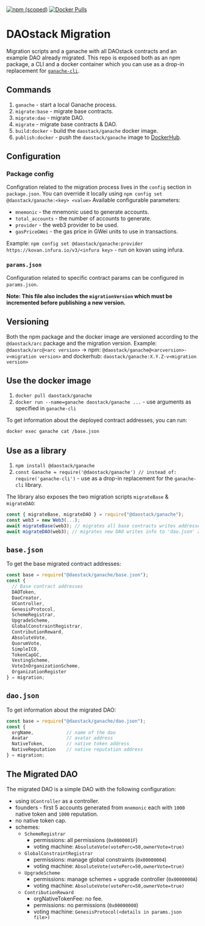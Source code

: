[![npm (scoped)](https://img.shields.io/npm/v/@daostack/ganache.svg)](https://www.npmjs.com/package/@daostack/ganache)
[![Docker Pulls](https://img.shields.io/docker/pulls/daostack/ganache.svg)](https://hub.docker.com/r/daostack/ganache/)

# DAOstack Migration

Migration scripts and a ganache with all DAOstack contracts and an example DAO already migrated.
This repo is exposed both as an npm package, a CLI and a docker container which you can use as a drop-in replacement for [`ganache-cli`](https://github.com/trufflesuite/ganache-cli#using-ganache-cli).

## Commands

1. `ganache` - start a local Ganache process.
2. `migrate:base` - migrate base contracts.
3. `migrate:dao` - migrate DAO.
4. `migrate` - migrate base contracts & DAO.
5. `build:docker` - build the `daostack/ganache` docker image.
6. `publish:docker` - push the `daostack/ganache` image to [DockerHub](https://hub.docker.com/).

## Configuration

### Package config

Configration related to the migration process lives in the `config` section in `package.json`.
You can override it locally using `npm config set @daostack/ganache:<key> <value>`
Available configurable parameters:

- `mnemonic` - the mnemonic used to generate accounts.
- `total_accounts` - the number of accounts to generate.
- `provider` - the web3 provider to be used.
- `gasPriceGWei` - the gas price in GWei units to use in transactions.

Example: `npm config set @daostack/ganache:provider https://kovan.infura.io/v3/<infura key>` - run on kovan using infura.

### `params.json`

Configuration related to specific contract params can be configured in `params.json`.

**Note: This file also includes the `migrationVersion` which must be incremented before publishing a new version.**

## Versioning

Both the npm package and the docker image are versioned according to the `@daostack/arc` package and the migration version.
Example: `@daostack/arc@<arc version>` -> npm: `@daostack/ganache@<arcversion>-v<migration version>` and dockerhub: `daostack/ganache:X.Y.Z-v<migration version>`

## Use the docker image

1. `docker pull daostack/ganache`
2. `docker run --name=ganache daostack/ganache ...` - use arguments as specified in `ganache-cli`

To get information about the deployed contract addresses, you can run:
```sh
docker exec ganache cat /base.json
```

## Use as a library

1. `npm install @daostack/ganache`
2. `const Ganache = require('@daostack/ganache') // instead of: require('ganache-cli')` - use as a drop-in replacement for the `ganache-cli` library.

The library also exposes the two migration scripts `migrateBase` & `migrateDAO`:

```javascript
const { migrateBase, migrateDAO } = require("@daostack/ganache");
const web3 = new Web3(...);
await migrateBase(web3); // migrates all base contracts writes addresses to 'base.json' and returns them.
await migrateDAO(web3); // migrates new DAO writes info to 'dao.json' and returns them.
```

## `base.json`

To get the base migrated contract addresses:

```javascript
const base = require("@daostack/ganache/base.json");
const {
  // Base contract addresses
  DAOToken,
  DaoCreator,
  UController,
  GenesisProtocol,
  SchemeRegistrar,
  UpgradeScheme,
  GlobalConstraintRegistrar,
  ContributionReward,
  AbsoluteVote,
  QuorumVote,
  SimpleICO,
  TokenCapGC,
  VestingScheme,
  VoteInOrganizationScheme,
  OrganizationRegister
} = migration;
```

## `dao.json`

To get information about the migrated DAO:

```javascript
const base = require("@daostack/ganache/dao.json");
const {
  orgName,            // name of the dao
  Avatar              // avatar address
  NativeToken,        // native token address
  NativeReputation    // native reputation address
} = migration;
```

## The Migrated DAO

The migrated DAO is a simple DAO with the following configuration:

- using `UController` as a controller.
- founders - first 5 accounts generated from `mnemonic` each with `1000` native token and `1000` reputation.
- no native token cap.
- schemes:
  - `SchemeRegistrar`
    - permissions: all permissions (`0x0000001F`)
    - voting machine: `AbsoluteVote(votePerc=50,ownerVote=true)`
  - `GlobalConstraintRegistrar`
    - permissions: manage global constraints (`0x00000004`)
    - voting machine: `AbsoluteVote(votePerc=50,ownerVote=true)`
  - `UpgradeScheme`
    - permissions: manage schemes + upgrade controller (`0x0000000A`)
    - voting machine: `AbsoluteVote(votePerc=50,ownerVote=true)`
  - `ContributionReward`
    - orgNativeTokenFee: no fee.
    - permissions: no permissions (`0x00000000`)
    - voting machine: `GenesisProtocol(<details in params.json file>)`
